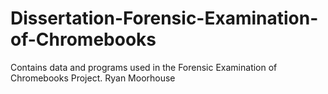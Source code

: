 # Dissertation-Forensic-Examination-of-Chromebooks
Contains data and programs used in the Forensic Examination of Chromebooks Project. Ryan Moorhouse
